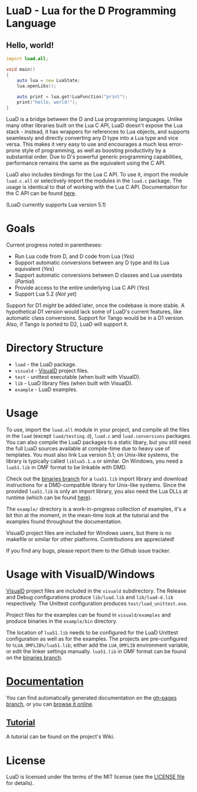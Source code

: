 LuaD - Lua for the D Programming Language
============================================
Hello, world!
--------------------------------------------
```D
import luad.all;

void main()
{
	auto lua = new LuaState;
	lua.openLibs();
	
	auto print = lua.get!LuaFunction("print");
	print("hello, world!");
}
```
LuaD is a bridge between the D and Lua programming languages.
Unlike many other libraries built on the Lua C API, LuaD doesn't expose the Lua stack - instead,
it has wrappers for references to Lua objects, and supports seamlessly and directly converting any D type into a Lua type and vice versa. This makes it very easy to use and encourages a much less error-prone style of programming, as well as boosting productivity by a substantial order. Due to D's powerful generic programming capabilities, performance remains the same as the equivalent using the C API.

LuaD also includes bindings for the Lua C API. To use it, import the module `luad.c.all` or selectively import the modules in the `luad.c` package. The usage is identical to that of working with the Lua C API. Documentation for the C API can be found [here](http://www.lua.org/manual/5.1/manual.html).

(LuaD currently supports Lua version 5.1)

Goals
============================================
Current progress noted in parentheses:

 * Run Lua code from D, and D code from Lua (_Yes_)
 * Support automatic conversions between any D type and its Lua equivalent (_Yes_)
 * Support automatic conversions between D classes and Lua userdata (_Partial_)
 * Provide access to the entire underlying Lua C API (_Yes_)
 * Support Lua 5.2 (_Not yet_)

Support for D1 *might* be added later, once the codebase is more stable.
A hypothetical D1 version would lack some of LuaD's current features, like automatic class conversions.
Support for Tango would be in a D1 version. Also, if Tango is ported to D2, LuaD will support it.

Directory Structure
============================================

 * `luad` - the LuaD package.
 * `visuald` - [VisualD](http://www.dsource.org/projects/visuald) project files.
 * `test` - unittest executable (when built with VisualD).
 * `lib` - LuaD library files (when built with VisualD).
 * `example` - LuaD examples.

Usage
============================================
To use, import the `luad.all` module in your project, and compile all the files in the `luad` (except `luad/testing.d`), `luad.c` and `luad.conversions` packages. You can also compile the LuaD packages to a static libary, but you still need the full LuaD sources available at compile-time due to heavy use of templates. You must also link Lua version 5.1; on Unix-like systems, the library is typically called `liblua5.1.a` or similar. On Windows, you need a `lua51.lib` in OMF format to be linkable with DMD.

Check out the [binaries branch](http://github.com/JakobOvrum/LuaD/tree/binaries) for a `lua51.lib` import library and download instructions for a DMD-compatible library for Unix-like systems. Since the provided `lua51.lib` is only an import library, you also need the Lua DLLs at runtime (which can be found [here](http://sourceforge.net/projects/luabinaries/files/5.1.4/Executables/lua5_1_4_Win32_bin.zip/download)).

The `example/` directory is a work-in-progress collection of examples, it's a bit thin at the moment, in the mean-time look at the tutorial and the examples found throughout the documentation.

VisualD project files are included for Windows users, but there is no makefile or similar for other platforms. Contributions are appreciated!

If you find any bugs, please report them to the Github issue tracker.

Usage with VisualD/Windows
============================================
[VisualD](http://www.dsource.org/projects/visuald) project files are included in the `visuald` subdirectory. The Release and Debug configurations produce `lib/luad.lib` and `lib/luad-d.lib` respectively. The Unittest configuration produces `test/luad_unittest.exe`.

Project files for the examples can be found in `visuald/examples` and produce binaries in the `example/bin` directory.

The location of `lua51.lib` needs to be configured for the LuaD Unittest configuration as well as for the examples. The projects are pre-configured to `%LUA_OMFLIB%/lua51.lib`; either add the `LUA_OMFLIB` environment variable, or edit the linker settings manually. `lua51.lib` in OMF format can be found on the [binaries branch](https://github.com/JakobOvrum/LuaD/tree/binaries).

[Documentation](http://jakobovrum.github.com/LuaD/)
============================================
You can find automatically generated documentation on the [gh-pages branch](http://github.com/JakobOvrum/LuaD/tree/gh-pages/), or you can [browse it online](http://jakobovrum.github.com/LuaD/).

[Tutorial](https://github.com/JakobOvrum/LuaD/wiki/Tutorial)
--------------------------------------------
A tutorial can be found on the project's Wiki.

License
============================================
LuaD is licensed under the terms of the MIT license (see the [LICENSE file](http://github.com/JakobOvrum/LuaD/blob/master//LICENSE) for details).

